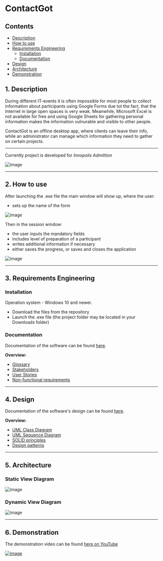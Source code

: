 # ContactGot

## Contents
* [Description](#1-description)
* [How to use](#2-how-to-use)
* [Requirements Engineering](#3-requirements-engineering)
   * [Installation](#installation)
   * [Documentation](#documentation)
* [Design](#4-design)
* [Architecture](#5-architecture)
* [Demonstration](#6-demonstration)

## 1. Description
During different IT-events it is often impossible for most people to collect information about participants using Google Forms due tot the fact, that the Internet in large open spaces is very weak. Meanwhile, Microsoft Excel is not available for free and using Google Sheets for gathering personal information makes the information vulnurable and visible to other people.

ContactGot is an offline desktop app, where clients can leave their info, while an administrator can manage which information they need to gather on certain projects.

____________________________

Currently project is developed for _Innopolis Admittion_

![image](https://user-images.githubusercontent.com/69856251/136701231-57a6068a-47bd-4884-8d24-d902d69ffd5e.png)

_______________________________________________

## 2. How to use

After launching the .exe file the main window will show up, where the user:
* sets up the name of the form 

![image](https://user-images.githubusercontent.com/69856251/136708852-20cea34d-1d22-4742-b11a-19eaf7275981.png)

Then in the session window:
* the user inputs the mandatory fields
* includes level of preparation of a participant
* writes additional information if necessary
* either saves the progress, or saves and closes the application

![image](https://user-images.githubusercontent.com/69856251/136708853-af446c11-77af-4266-94bf-9e6db9ed5219.png)
_________________________________________

## 3. Requirements Engineering

### Installation

Operation system - Windows 10 and newer.

* Download the files from the repository
* Launch the .exe file (the project folder may be located in your Downloads folder)

### Documentation

Documentation of the software can be found [here](https://github.com/TheCoolestMango/ContactGot/blob/main/Documentation/Artifacts.md).

**Overview:**
* [Glossary](https://github.com/TheCoolestMango/ContactGot/blob/main/Documentation/Artifacts.md#glossary)
* [Stakeholders](https://github.com/TheCoolestMango/ContactGot/blob/main/Documentation/Artifacts.md#stakeholders)
* [User Stories](https://github.com/TheCoolestMango/ContactGot/blob/main/Documentation/Artifacts.md#user-stories)
* [Non-functional requirements](https://github.com/TheCoolestMango/ContactGot/blob/main/Documentation/Artifacts.md#non-functional-requirements)
_________________________________________

## 4. Design

Documentation of the software's design can be found [here](https://github.com/TheCoolestMango/ContactGot/blob/main/Documentation/Design.md).

**Overview:**
* [UML Class Diagram](https://github.com/TheCoolestMango/ContactGot/blob/main/Documentation/Design.md#uml-class-diagram)
* [UML Sequence Diagram](https://github.com/TheCoolestMango/ContactGot/blob/main/Documentation/Design.md#uml-sequence-diagram)
* [SOLID principles](https://github.com/TheCoolestMango/ContactGot/blob/main/Documentation/Design.md#solid-principles)
* [Design patterns](https://github.com/TheCoolestMango/ContactGot/blob/main/Documentation/Design.md#design-patterns)
_________________________________________

## 5. Architecture

### Static View Diagram

![image](https://user-images.githubusercontent.com/69856251/136709390-f20d8d6e-84cb-4780-af91-6ea1c71aadfb.png)

### Dynamic View Diagram

![image](https://user-images.githubusercontent.com/69856251/136709394-7949ea31-e297-4848-829b-0f2a55341af0.png)

__________________________________

## 6. Demonstration

The demonstration video can be found [here on YouTube](https://youtu.be/GJbC2IC2GZQ)

[![image](https://user-images.githubusercontent.com/69856251/136708996-5797bfc8-513d-46a2-b8e2-bc85857ff15e.png)](https://youtu.be/GJbC2IC2GZQ)


